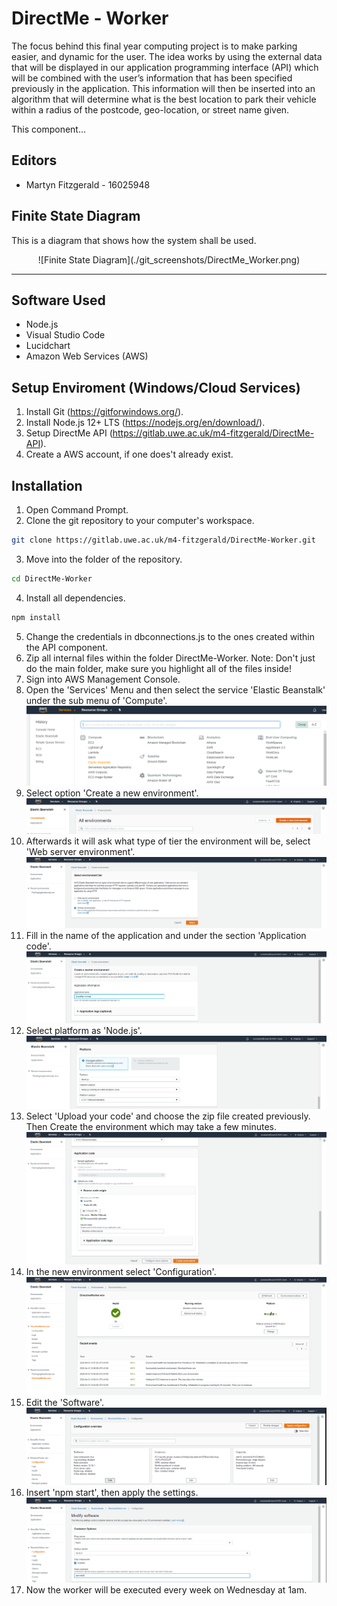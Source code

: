 # DirectMe - Worker

The focus behind this final year computing project is to make parking easier, and dynamic for the user. The idea works by using the external data that will be displayed in our application programming interface (API) which will be combined with the user’s information that has been specified previously in the application. This information will then be inserted into an algorithm that will determine what is the best location to park their vehicle within a radius of the postcode, geo-location, or street name given.

This component...

## Editors
* Martyn Fitzgerald - 16025948

## Finite State Diagram

This is a diagram that shows how the system shall be used.

<div align="center">
![Finite State Diagram](./git_screenshots/DirectMe_Worker.png)
</div>

<hr>

## Software Used

* Node.js
* Visual Studio Code
* Lucidchart
* Amazon Web Services (AWS)

## Setup Enviroment (Windows/Cloud Services)

1. Install Git (https://gitforwindows.org/).
2. Install Node.js 12+ LTS (https://nodejs.org/en/download/).
3. Setup DirectMe API (https://gitlab.uwe.ac.uk/m4-fitzgerald/DirectMe-API).
4. Create a AWS account, if one does't already exist.

## Installation

1. Open Command Prompt.
2. Clone the git repository to your computer's workspace.
```bash
git clone https://gitlab.uwe.ac.uk/m4-fitzgerald/DirectMe-Worker.git
```
3. Move into the folder of the repository.
```bash
cd DirectMe-Worker
```
4. Install all dependencies.
```bash
npm install
```
5. Change the credentials in dbconnections.js to the ones created within the API component.
6. Zip all internal files within the folder DirectMe-Worker. Note: Don't just do the main folder, make sure you highlight all of the files inside! 
7. Sign into AWS Management Console. 
8. Open the 'Services' Menu and then select the service 'Elastic Beanstalk' under the sub menu of 'Compute'.
![AWS 1](./git_screenshots/aws1.png)
9. Select option 'Create a new environment'.
![AWS 2](./git_screenshots/aws2.png)
10. Afterwards it will ask what type of tier the environment will be, select 'Web server environment'.
![AWS 3](./git_screenshots/aws3.png)
11. Fill in the name of the application and under the section 'Application code'.
![AWS 4](./git_screenshots/aws4.png)
12. Select platform as 'Node.js'.
![AWS 5](./git_screenshots/aws5.png)
13. Select 'Upload your code' and choose the zip file created previously. Then Create the environment which may take a few minutes. 
![AWS 6](./git_screenshots/aws6.png)
14. In the new environment select 'Configuration'.
![AWS 7](./git_screenshots/aws7.png)
15. Edit the 'Software'.
![AWS 8](./git_screenshots/aws8.png)
16. Insert 'npm start', then apply the settings.
![AWS 9](./git_screenshots/aws9.png)
17. Now the worker will be executed every week on Wednesday at 1am.
